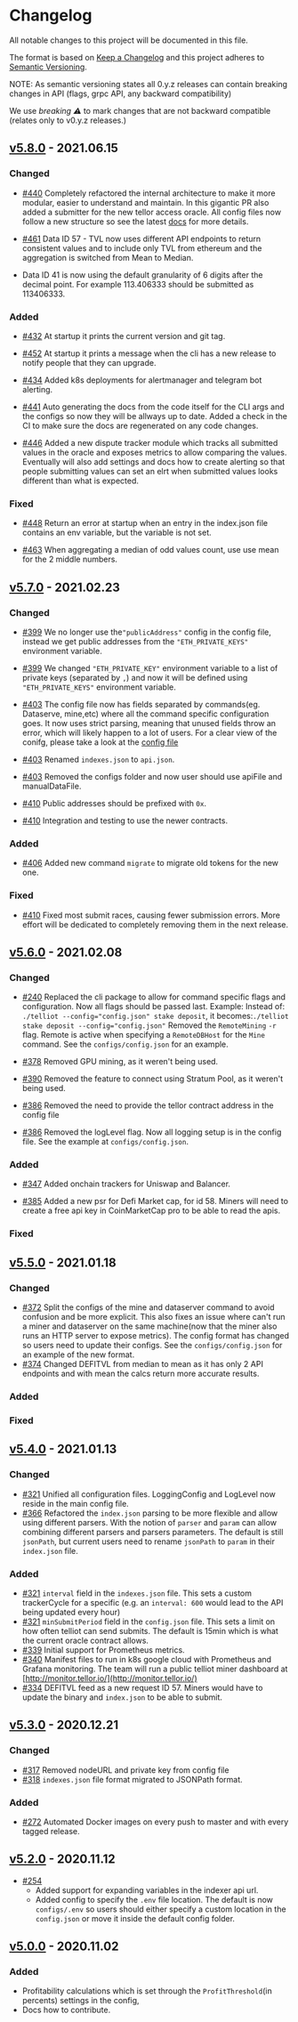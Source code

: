 # Changelog

All notable changes to this project will be documented in this file.

The format is based on [Keep a Changelog](http://keepachangelog.com/en/1.0.0/) and this project adheres to [Semantic Versioning](http://semver.org/spec/v2.0.0.html).

NOTE: As semantic versioning states all 0.y.z releases can contain breaking changes in API \(flags, grpc API, any backward compatibility\)

We use _breaking :warning:_ to mark changes that are not backward compatible \(relates only to v0.y.z releases.\)

## [v5.8.0](https://github.com/tellor-io/telliot/releases/tag/v5.8.0) - 2021.06.15

### Changed
* [\#440](https://github.com/tellor-io/telliot/pull/440) Completely refactored the internal architecture to make it more modular, easier to understand and maintain. In this gigantic PR also added a submitter for the new tellor access oracle. All config files now follow a new structure so see the latest [docs](https://docs.tellor.io/tellor/telliot) for more details.

* [\#461](https://github.com/tellor-io/telliot/pull/461) Data ID 57 - TVL now uses different API endpoints to return consistent values and to include only TVL from ethereum and the aggregation is switched from Mean to Median.

* Data ID 41 is now using the default granularity of 6 digits after the decimal point. For example 113.406333 should be submitted as 113406333.

### Added
* [\#432](https://github.com/tellor-io/telliot/pull/432) At startup it prints the current version and git tag.

* [\#452](https://github.com/tellor-io/telliot/pull/452) At startup it prints a message when the cli has a new release to notify people that they can upgrade.

* [\#434](https://github.com/tellor-io/telliot/pull/434) Added k8s deployments for alertmanager and telegram bot alerting.

* [\#441](https://github.com/tellor-io/telliot/pull/441) Auto generating the docs from the code itself for the CLI args and the configs so now they will be allways up to date. Added a check in the CI to make sure the docs are regenerated on any code changes.

* [\#446](https://github.com/tellor-io/telliot/pull/446) Added a new dispute tracker module which tracks all submitted values in the oracle and exposes metrics to allow comparing the values. Eventually will also add settings and docs how to create alerting so that people submitting values can set an elrt when submitted values looks different than what is expected.

### Fixed
* [\#448](https://github.com/tellor-io/telliot/pull/448) Return an error at startup when an entry in the index.json file contains an env variable, but the variable is not set.

* [\#463](https://github.com/tellor-io/telliot/pull/463) When aggregating a median of odd values count, use use mean for the 2 middle numbers.

## [v5.7.0](https://github.com/tellor-io/telliot/releases/tag/v5.7.0) - 2021.02.23

### Changed
* [\#399](https://github.com/tellor-io/telliot/pull/399) We no longer use the`"publicAddress"` config in the config file, instead we get public addresses from the `"ETH_PRIVATE_KEYS"` environment variable.
* [\#399](https://github.com/tellor-io/telliot/pull/399) We changed `"ETH_PRIVATE_KEY"` environment variable to a list of private keys (separated by `,`) and now it will be defined using `"ETH_PRIVATE_KEYS"` environment variable.
* [\#403](https://github.com/tellor-io/telliot/pull/403) The config file now has fields separated by commands(eg. Dataserve, mine,etc) where all the command specific configuration goes. It now uses strict parsing, meaning that unused fields throw an error, which will likely happen to a lot of users. For a clear view of the conifg, please take a look at the [config file](https://github.com/tellor-io/telliot/blob/master/pkg/config/config.go#L105)

* [\#403](https://github.com/tellor-io/telliot/pull/403) Renamed `indexes.json` to `api.json`.

* [\#403](https://github.com/tellor-io/telliot/pull/403) Removed the configs folder and now user should use  apiFile and manualDataFile.

* [\#410](https://github.com/tellor-io/telliot/pull/410) Public addresses should be prefixed with `0x`.

* [\#410](https://github.com/tellor-io/telliot/pull/410) Integration and testing to use the newer contracts.

### Added
* [\#406](https://github.com/tellor-io/telliot/pull/406) Added new command  `migrate` to migrate old tokens for the new one.
### Fixed
* [\#410](https://github.com/tellor-io/telliot/pull/410) Fixed most submit races, causing fewer submission errors. More effort will be dedicated to completely removing them in the next release.

## [v5.6.0](https://github.com/tellor-io/telliot/releases/tag/v5.6.0) - 2021.02.08

### Changed
* [\#240](https://github.com/tellor-io/telliot/issues/240) Replaced the cli package to allow for command specific flags and configuration. Now all flags should be passed last. Example:
  Instead of: `./telliot --config="config.json" stake deposit`, it becomes:`./telliot stake deposit --config="config.json"`
  Removed the `RemoteMining` `-r` flag. Remote is active when specifying a `RemoteDBHost` for the `Mine` command. See the `configs/config.json` for an example.

* [\#378](https://github.com/tellor-io/telliot/pull/378) Removed GPU mining, as it weren't being used.

* [\#390](https://github.com/tellor-io/telliot/pull/390) Removed the feature to connect using Stratum Pool, as it weren't being used.

* [\#386](https://github.com/tellor-io/telliot/pull/386) Removed the need to provide the tellor contract address in the config file

* [\#386](https://github.com/tellor-io/telliot/pull/386) Removed the logLevel flag. Now all logging setup is in the config file. See the example at `configs/config.json`.

### Added
* [\#347](https://github.com/tellor-io/telliot/pull/347) Added onchain trackers for Uniswap and Balancer.

* [\#385](https://github.com/tellor-io/telliot/pull/385) Added a new psr for Defi Market cap, for id 58. Miners will need to create a free api key in CoinMarketCap pro to be able to read the apis.


### Fixed

## [v5.5.0](https://github.com/tellor-io/telliot/releases/tag/v5.5.0) - 2021.01.18

### Changed

* [\#372](https://github.com/tellor-io/telliot/pull/372) Split the configs of the mine and dataserver command to avoid confusion and be more explicit. This also fixes an issue where can't run a miner and dataserver on the same machine\(now that the miner also runs an HTTP server to expose metrics\). The config format has changed so users need to update their configs. See the `configs/config.json` for an example of the new format.
* [\#374](https://github.com/tellor-io/telliot/pull/374) Changed DEFITVL from median to mean as it has only 2 API endpoints and with mean the calcs return more accurate results.

### Added

### Fixed

## [v5.4.0](https://github.com/tellor-io/telliot/releases/tag/v5.4.0) - 2021.01.13

### Changed

* [\#321](https://github.com/tellor-io/telliot/pull/321) Unified all configuration files. LoggingConfig and LogLevel now reside in the main config file.
* [\#366](https://github.com/tellor-io/telliot/pull/366) Refactored the `index.json` parsing to be more flexible and allow using different parsers. With the notion of `parser` and `param` can allow combining different parsers and parsers parameters. The default is still `jsonPath`, but current users need to rename `jsonPath` to `param` in their `index.json` file.

### Added

* [\#321](https://github.com/tellor-io/telliot/pull/363) `interval` field in the `indexes.json` file. This sets a custom trackerCycle for a specific \(e.g. an `interval: 600` would lead to the API being updated every hour\)
* [\#321](https://github.com/tellor-io/telliot/pull/363) `minSubmitPeriod` field in the `config.json` file. This sets a limit on how often telliot can send submits. The default is 15min which is what the current oracle contract allows.
* [\#339](https://github.com/tellor-io/telliot/pull/339) Initial support for Prometheus metrics.
* [\#340](https://github.com/tellor-io/telliot/pull/340) Manifest files to run in k8s google cloud with Prometheus and Grafana monitoring. The team will run a public telliot miner dashboard at [http://monitor.tellor.io/](http://monitor.tellor.io/)
* [\#334](https://github.com/tellor-io/telliot/pull/334) DEFITVL feed as a new request ID 57. Miners would have to update the binary and `index.json` to be able to submit.

## [v5.3.0](https://github.com/tellor-io/telliot/releases/tag/v5.3.0) - 2020.12.21

### Changed

* [\#317](https://github.com/tellor-io/telliot/pull/317) Removed nodeURL and private key from config file
* [\#318](https://github.com/tellor-io/telliot/pull/318) `indexes.json` file format migrated to JSONPath format.

### Added

* [\#272](https://github.com/tellor-io/telliot/pull/272) Automated Docker images on every push to master and with every tagged release.

## [v5.2.0](https://github.com/tellor-io/telliot/releases/tag/v5.2.0) - 2020.11.12

* [\#254](https://github.com/tellor-io/telliot/pull/254)
  * Added support for expanding variables in the indexer api url.
  * Added config to specify the `.env` file location. The default is now `configs/.env` so users should either specify a custom location in the `config.json` or move it inside the default config folder.

## [v5.0.0](https://github.com/tellor-io/telliot/releases/tag/v5.0.0) - 2020.11.02

### Added

* Profitability calculations which is set through the `ProfitThreshold`\(in percents\) settings in the config,
* Docs how to contribute.
